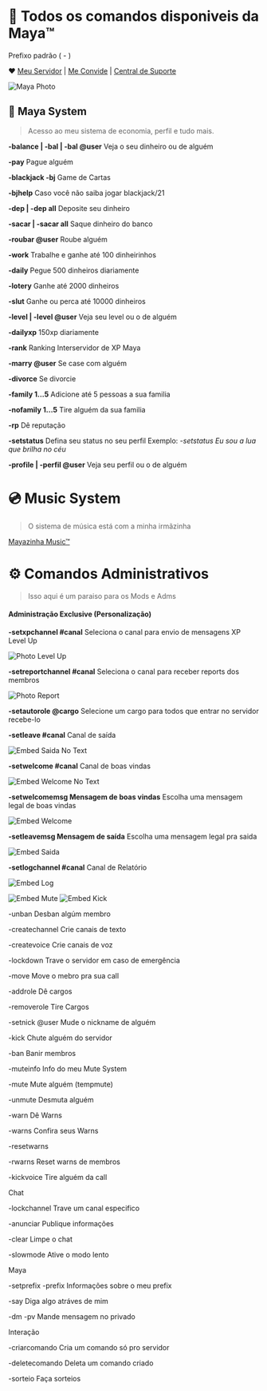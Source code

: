 # 🌟 Todos os comandos disponiveis da Maya™
Prefixo padrão ( - )

❤️ [Meu Servidor](https://discord.gg/mx8eMx6) | [Me Convide](https://discord.com/api/oauth2/authorize?client_id=821471191578574888&permissions=8&scope=bot) | [Central de Suporte](https://forms.gle/vtJ5qBqFDd9rL5JU8)

![Maya Photo](https://github.com/rodycouto/MayaCommands/blob/main/Maya%20Picture.png)


## 🧩 Maya System
> Acesso ao meu sistema de economia, perfil e tudo mais.

**-balance | -bal | -bal @user** Veja o seu dinheiro ou de alguém

**-pay** Pague alguém

**-blackjack -bj** Game de Cartas

**-bjhelp** Caso você não saiba jogar blackjack/21

**-dep | -dep all** Deposite seu dinheiro

**-sacar | -sacar all** Saque dinheiro do banco

**-roubar @user** Roube alguém

**-work** Trabalhe e ganhe até 100 dinheirinhos

**-daily** Pegue 500 dinheiros diariamente

**-lotery** Ganhe até 2000 dinheiros

**-slut** Ganhe ou perca até 10000 dinheiros

**-level | -level @user** Veja seu level ou o de alguém

**-dailyxp** 150xp diariamente

**-rank** Ranking Interservidor de XP Maya

**-marry @user** Se case com alguém

**-divorce** Se divorcie

**-family 1...5** Adicione até 5 pessoas a sua familia

**-nofamily 1...5** Tire alguém da sua familia

**-rp** Dê reputação

**-setstatus** Defina seu status no seu perfil Exemplo:
*-setstatus Eu sou a lua que brilha no céu*

**-profile | -perfil @user** Veja seu perfil ou o de alguém

# 💿 Music System

> O sistema de música está com a minha irmãzinha

[Mayazinha Music™](https://discord.com/api/oauth2/authorize?client_id=822490782329733150&permissions=8&scope=bot)

# ⚙️ Comandos Administrativos

> Isso aqui é um paraiso para os Mods e Adms

#### Administração Exclusive (Personalização)
**-setxpchannel #canal** Seleciona o canal para envio de mensagens XP Level Up

![Photo Level Up](https://github.com/rodycouto/MayaCommands/blob/main/Level%20up.png)

**-setreportchannel #canal** Seleciona o canal para receber reports dos membros

![Photo Report](https://github.com/rodycouto/MayaCommands/blob/main/Report%20Image.png)

**-setautorole @cargo** Selecione um cargo para todos que entrar no servidor recebe-lo

**-setleave #canal** Canal de saída

![Embed Saida No Text](https://github.com/rodycouto/MayaCommands/blob/main/Embed%20Leave%20no%20text.png)

**-setwelcome #canal** Canal de boas vindas

![Embed Welcome No Text](https://github.com/rodycouto/MayaCommands/blob/main/Embed%20Welcome%20no%20text.png)

**-setwelcomemsg Mensagem de boas vindas** Escolha uma mensagem legal de boas vindas

![Embed Welcome](https://github.com/rodycouto/MayaCommands/blob/main/Embed%20Welcome.png)

**-setleavemsg Mensagem de saída** Escolha uma mensagem legal pra saida

![Embed Saida](https://github.com/rodycouto/MayaCommands/blob/main/Embed%20Saida.png)

**-setlogchannel #canal** Canal de Relatório

![Embed Log](https://github.com/rodycouto/MayaCommands/blob/main/Log%20Channel.png)

![Embed Mute](https://github.com/rodycouto/MayaCommands/blob/main/Mute%20Exemple%20Embed.png)
![Embed Kick](https://github.com/rodycouto/MayaCommands/blob/main/Kick%20Embed.png)

-unban Desban algúm membro

-createchannel Crie canais de texto

-createvoice Crie canais de voz

-lockdown Trave o servidor em caso de emergência


-move Move o mebro pra sua call

-addrole Dê cargos

-removerole Tire Cargos

-setnick @user Mude o nickname de alguém

-kick Chute alguém do servidor

-ban Banir membros

-muteinfo Info do meu Mute System

-mute Mute alguém (tempmute)

-unmute Desmuta alguém

-warn Dê Warns

-warns Confira seus Warns

-resetwarns

-rwarns Reset warns de membros

-kickvoice Tire alguém da call

Chat

-lockchannel Trave um canal especifico

-anunciar Publique informações

-clear Limpe o chat

-slowmode Ative o modo lento

Maya

-setprefix -prefix Informações sobre o meu prefix

-say Diga algo atráves de mim

-dm -pv Mande mensagem no privado

Interação

-criarcomando Cria um comando só pro servidor

-deletecomando Deleta um comando criado

-sorteio Faça sorteios
